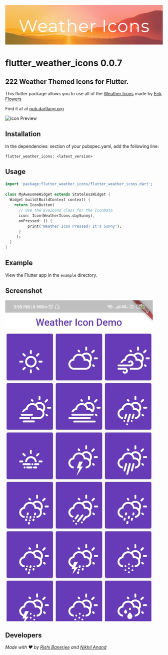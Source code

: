 ![header](github_assets/header.jpg)
# flutter_weather_icons 0.0.7

## 222 Weather Themed Icons for Flutter.

This flutter package allows you to use all of the [Weather Icons](https://raw.githubusercontent.com/erikflowers/weather-icons) made by [Erik Flowers](https://github.com/erikflowers)

Find it at at [pub.dartlang.org](https://pub.dev/packages/flutter_weather_icons)

![Icon Preview](http://i.imgur.com/XmZW2q3.png)

## Installation

In the dependencies: section of your pubspec.yaml, add the following line:

`flutter_weather_icons: <latest_version>`

## Usage

```dart
import 'package:flutter_weather_icons/flutter_weather_icons.dart';

class MyAwesomeWidget extends StatelessWidget {
  Widget build(BuildContext context) {
    return IconButton(
      // Use the EvaIcons class for the IconData
      icon: Icon(WeatherIcons.daySunny),
      onPressed: () { 
          print("Weather Icon Pressed! It's Sunny"); 
      }
     );
  }
}
```

## Example

View the Flutter app in the `example` directory.

## Screenshot
![screenshot](github_assets/screenshot.jpg)


## Developers

*Made with ❤️ by [Rishi Banerjee](https://github.com/rshrc) and [Nikhil Anand](https://github.com/muj-programmer)*


